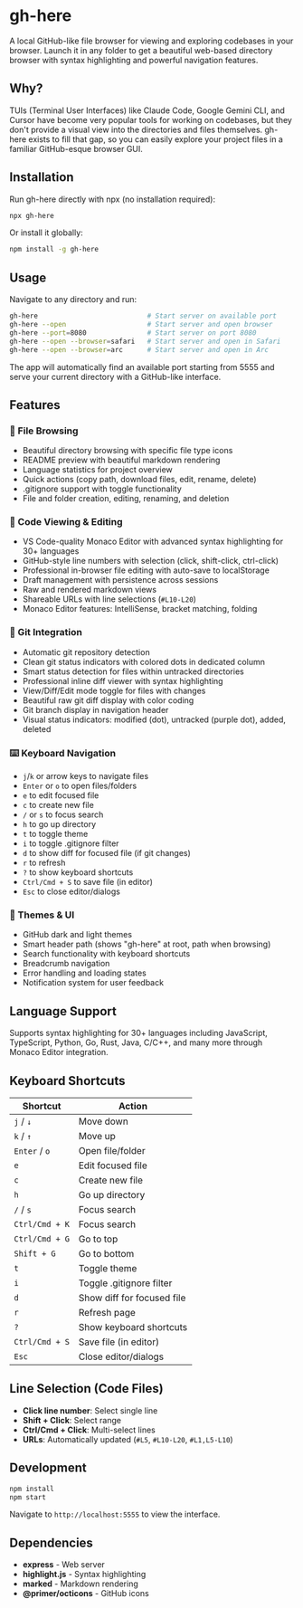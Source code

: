 # gh-here

A local GitHub-like file browser for viewing and exploring codebases in your browser. Launch it in any folder to get a beautiful web-based directory browser with syntax highlighting and powerful navigation features.

## Why?

TUIs (Terminal User Interfaces) like Claude Code, Google Gemini CLI, and Cursor have become very popular tools for working on codebases, but they don't provide a visual view into the directories and files themselves. gh-here exists to fill that gap, so you can easily explore your project files in a familiar GitHub-esque browser GUI.

<!-- Test change for commit interface -->

## Installation

Run gh-here directly with npx (no installation required):

```bash
npx gh-here
```

Or install it globally:

```bash
npm install -g gh-here
```

## Usage

Navigate to any directory and run:

```bash
gh-here                           # Start server on available port
gh-here --open                    # Start server and open browser
gh-here --port=8080               # Start server on port 8080
gh-here --open --browser=safari   # Start server and open in Safari
gh-here --open --browser=arc      # Start server and open in Arc
```

The app will automatically find an available port starting from 5555 and serve your current directory with a GitHub-like interface.

## Features

### 📁 File Browsing
- Beautiful directory browsing with specific file type icons
- README preview with beautiful markdown rendering
- Language statistics for project overview
- Quick actions (copy path, download files, edit, rename, delete)
- .gitignore support with toggle functionality
- File and folder creation, editing, renaming, and deletion

### 🎨 Code Viewing & Editing
- VS Code-quality Monaco Editor with advanced syntax highlighting for 30+ languages
- GitHub-style line numbers with selection (click, shift-click, ctrl-click)
- Professional in-browser file editing with auto-save to localStorage
- Draft management with persistence across sessions
- Raw and rendered markdown views
- Shareable URLs with line selections (`#L10-L20`)
- Monaco Editor features: IntelliSense, bracket matching, folding

### 🔀 Git Integration
- Automatic git repository detection
- Clean git status indicators with colored dots in dedicated column
- Smart status detection for files within untracked directories
- Professional inline diff viewer with syntax highlighting
- View/Diff/Edit mode toggle for files with changes
- Beautiful raw git diff display with color coding
- Git branch display in navigation header
- Visual status indicators: modified (dot), untracked (purple dot), added, deleted

### ⌨️ Keyboard Navigation
- `j`/`k` or arrow keys to navigate files
- `Enter` or `o` to open files/folders
- `e` to edit focused file
- `c` to create new file
- `/` or `s` to focus search
- `h` to go up directory
- `t` to toggle theme
- `i` to toggle .gitignore filter
- `d` to show diff for focused file (if git changes)
- `r` to refresh
- `?` to show keyboard shortcuts
- `Ctrl/Cmd + S` to save file (in editor)
- `Esc` to close editor/dialogs

### 🌙 Themes & UI
- GitHub dark and light themes
- Smart header path (shows "gh-here" at root, path when browsing)
- Search functionality with keyboard shortcuts
- Breadcrumb navigation
- Error handling and loading states
- Notification system for user feedback

## Language Support

Supports syntax highlighting for 30+ languages including JavaScript, TypeScript, Python, Go, Rust, Java, C/C++, and many more through Monaco Editor integration.

## Keyboard Shortcuts

| Shortcut | Action |
|----------|--------|
| `j` / `↓` | Move down |
| `k` / `↑` | Move up |
| `Enter` / `o` | Open file/folder |
| `e` | Edit focused file |
| `c` | Create new file |
| `h` | Go up directory |
| `/` / `s` | Focus search |
| `Ctrl/Cmd + K` | Focus search |
| `Ctrl/Cmd + G` | Go to top |
| `Shift + G` | Go to bottom |
| `t` | Toggle theme |
| `i` | Toggle .gitignore filter |
| `d` | Show diff for focused file |
| `r` | Refresh page |
| `?` | Show keyboard shortcuts |
| `Ctrl/Cmd + S` | Save file (in editor) |
| `Esc` | Close editor/dialogs |

## Line Selection (Code Files)

- **Click line number**: Select single line
- **Shift + Click**: Select range
- **Ctrl/Cmd + Click**: Multi-select lines
- **URLs**: Automatically updated (`#L5`, `#L10-L20`, `#L1,L5-L10`)

## Development

```bash
npm install
npm start
```

Navigate to `http://localhost:5555` to view the interface.

## Dependencies

- **express** - Web server
- **highlight.js** - Syntax highlighting  
- **marked** - Markdown rendering
- **@primer/octicons** - GitHub icons